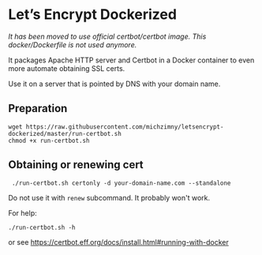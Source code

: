 # Let’s Encrypt Dockerized

*It has been moved to use official certbot/certbot image. This docker/Dockerfile is not used anymore.*

It packages Apache HTTP server and Certbot in a Docker container to even more automate obtaining SSL certs.

Use it on a server that is pointed by DNS with your domain name.

## Preparation

```
wget https://raw.githubusercontent.com/michzimny/letsencrypt-dockerized/master/run-certbot.sh
chmod +x run-certbot.sh
```

## Obtaining or renewing cert

```
 ./run-certbot.sh certonly -d your-domain-name.com --standalone
```

Do not use it with `renew` subcommand. It probably won't work.

For help:

```
./run-certbot.sh -h
```

or see https://certbot.eff.org/docs/install.html#running-with-docker

